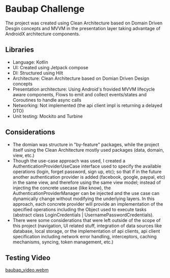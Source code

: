 # Baubap Challenge

The project was created using Clean Architecture based on Domain Driven Desgin concepts and MVVM in the presentation layer taking advantage of AndroidX architecture components.

## Libraries
- Language: Kotlin
- UI: Created using Jetpack compose
- DI: Structured using Hilt
- Architecture: Clean Architecture based on Domian Driven Design concepts
- Presentation architecture: Using Android's frovided MVVM lifecycle aware components, Flows to emit and collect events/states and Coroutines to handle async calls
- Networking: Not implemented (the api client impl is returning a delayed DTO)
- Unit testing: Mockito and Turbine

## Considerations
- The domian was structure in "by-feature" packages, while the project itself using the Clean Architecture mostly used packages (data, domain, view, etc.)
- Though the use-case approach was used, I created a AuthenticationProviderUseCase interface used to specify the available operations (login, forget password, sign up, etc); so that
if in the future another authentication provider is added (facebook, google, paypal, etc) in the same view, and therefore using the same view model; instead of injecting the concrete usecase (like know), the AuthenticationProviderManager can be injected and the use case can dynamically change without modifying the underlying layers. In this approach, each concrete provider will provide an implementation of the specified operations including the Object used to execute tasks (abstract class LoginCredentials | UsernamePasswordCredentials).
- There were some considerations that were left outside of the scope of this project (navigation, UI related stuff, integration of data sources like database, local storage, or the implementation of api clients, api client specification including network error handling, interceptors, caching mechanisms, syncing, token management, etc.)

## Testing Video

[baubap_video.webm](https://github.com/markvdouw/BaubapTest/assets/9582473/53df6aaf-eb97-4c61-a737-23bb4b5498f8)
